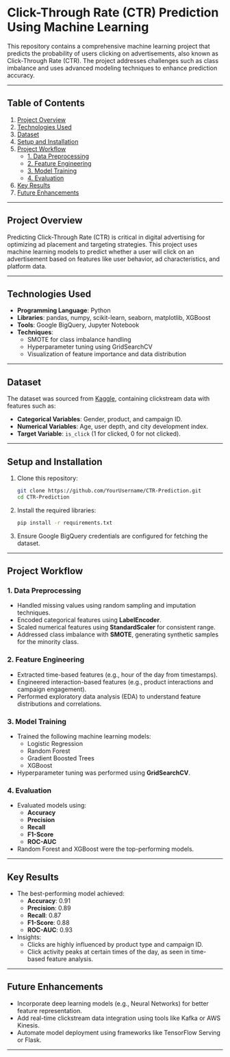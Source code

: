 # Click-Through Rate (CTR) Prediction Using Machine Learning

This repository contains a comprehensive machine learning project that predicts the probability of users clicking on advertisements, also known as Click-Through Rate (CTR). The project addresses challenges such as class imbalance and uses advanced modeling techniques to enhance prediction accuracy.

---

## Table of Contents
1. [Project Overview](#project-overview)
2. [Technologies Used](#technologies-used)
3. [Dataset](#dataset)
4. [Setup and Installation](#setup-and-installation)
5. [Project Workflow](#project-workflow)
    - [1. Data Preprocessing](#1-data-preprocessing)
    - [2. Feature Engineering](#2-feature-engineering)
    - [3. Model Training](#3-model-training)
    - [4. Evaluation](#4-evaluation)
6. [Key Results](#key-results)
7. [Future Enhancements](#future-enhancements)


---

## Project Overview
Predicting Click-Through Rate (CTR) is critical in digital advertising for optimizing ad placement and targeting strategies. This project uses machine learning models to predict whether a user will click on an advertisement based on features like user behavior, ad characteristics, and platform data.

---

## Technologies Used
- **Programming Language**: Python
- **Libraries**: pandas, numpy, scikit-learn, seaborn, matplotlib, XGBoost
- **Tools**: Google BigQuery, Jupyter Notebook
- **Techniques**:
    - SMOTE for class imbalance handling
    - Hyperparameter tuning using GridSearchCV
    - Visualization of feature importance and data distribution

---

## Dataset
The dataset was sourced from [Kaggle](https://www.kaggle.com/), containing clickstream data with features such as:
- **Categorical Variables**: Gender, product, and campaign ID.
- **Numerical Variables**: Age, user depth, and city development index.
- **Target Variable**: `is_click` (1 for clicked, 0 for not clicked).

---

## Setup and Installation
1. Clone this repository:
    ```bash
    git clone https://github.com/YourUsername/CTR-Prediction.git
    cd CTR-Prediction
    ```
2. Install the required libraries:
    ```bash
    pip install -r requirements.txt
    ```
3. Ensure Google BigQuery credentials are configured for fetching the dataset.

---

## Project Workflow

### **1. Data Preprocessing**
- Handled missing values using random sampling and imputation techniques.
- Encoded categorical features using **LabelEncoder**.
- Scaled numerical features using **StandardScaler** for consistent range.
- Addressed class imbalance with **SMOTE**, generating synthetic samples for the minority class.

### **2. Feature Engineering**
- Extracted time-based features (e.g., hour of the day from timestamps).
- Engineered interaction-based features (e.g., product interactions and campaign engagement).
- Performed exploratory data analysis (EDA) to understand feature distributions and correlations.

### **3. Model Training**
- Trained the following machine learning models:
    - Logistic Regression
    - Random Forest
    - Gradient Boosted Trees
    - XGBoost
- Hyperparameter tuning was performed using **GridSearchCV**.

### **4. Evaluation**
- Evaluated models using:
    - **Accuracy**
    - **Precision**
    - **Recall**
    - **F1-Score**
    - **ROC-AUC**
- Random Forest and XGBoost were the top-performing models.

---

## Key Results
- The best-performing model achieved:
    - **Accuracy**: 0.91
    - **Precision**: 0.89
    - **Recall**: 0.87
    - **F1-Score**: 0.88
    - **ROC-AUC**: 0.93
- Insights:
    - Clicks are highly influenced by product type and campaign ID.
    - Click activity peaks at certain times of the day, as seen in time-based feature analysis.

---

## Future Enhancements
- Incorporate deep learning models (e.g., Neural Networks) for better feature representation.
- Add real-time clickstream data integration using tools like Kafka or AWS Kinesis.
- Automate model deployment using frameworks like TensorFlow Serving or Flask.

---

